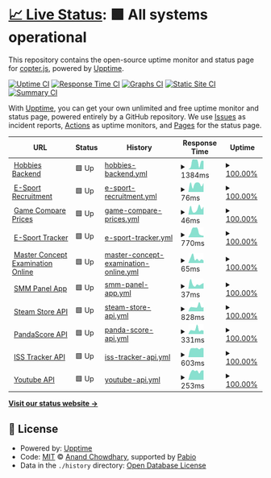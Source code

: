 # [📈 Live Status](https://krittin-58.github.io/uptime-monitoring): <!--live status--> **🟩 All systems operational**

This repository contains the open-source uptime monitor and status page for [copter.js](https://krittin-58.github.io/uptime-monitoring), powered by [Upptime](https://github.com/upptime/upptime).

[![Uptime CI](https://github.com/krittin-58/uptime-monitoring/workflows/Uptime%20CI/badge.svg)](https://github.com/krittin-58/uptime-monitoring/actions?query=workflow%3A%22Uptime+CI%22)
[![Response Time CI](https://github.com/krittin-58/uptime-monitoring/workflows/Response%20Time%20CI/badge.svg)](https://github.com/krittin-58/uptime-monitoring/actions?query=workflow%3A%22Response+Time+CI%22)
[![Graphs CI](https://github.com/krittin-58/uptime-monitoring/workflows/Graphs%20CI/badge.svg)](https://github.com/krittin-58/uptime-monitoring/actions?query=workflow%3A%22Graphs+CI%22)
[![Static Site CI](https://github.com/krittin-58/uptime-monitoring/workflows/Static%20Site%20CI/badge.svg)](https://github.com/krittin-58/uptime-monitoring/actions?query=workflow%3A%22Static+Site+CI%22)
[![Summary CI](https://github.com/krittin-58/uptime-monitoring/workflows/Summary%20CI/badge.svg)](https://github.com/krittin-58/uptime-monitoring/actions?query=workflow%3A%22Summary+CI%22)

With [Upptime](https://upptime.js.org), you can get your own unlimited and free uptime monitor and status page, powered entirely by a GitHub repository. We use [Issues](https://github.com/krittin-58/uptime-monitoring/issues) as incident reports, [Actions](https://github.com/krittin-58/uptime-monitoring/actions) as uptime monitors, and [Pages](https://krittin-58.github.io/uptime-monitoring) for the status page.

<!--start: status pages-->
<!-- This summary is generated by Upptime (https://github.com/upptime/upptime) -->
<!-- Do not edit this manually, your changes will be overwritten -->
<!-- prettier-ignore -->
| URL | Status | History | Response Time | Uptime |
| --- | ------ | ------- | ------------- | ------ |
| <img alt="" src="https://icons.duckduckgo.com/ip3/hobbies-backend.vercel.app.ico" height="13"> [Hobbies Backend](https://hobbies-backend.vercel.app) | 🟩 Up | [hobbies-backend.yml](https://github.com/krittin-58/uptime-monitoring/commits/HEAD/history/hobbies-backend.yml) | <details><summary><img alt="Response time graph" src="./graphs/hobbies-backend/response-time-week.png" height="20"> 1384ms</summary><br><a href="https://krittin-58.github.io/uptime-monitoring/history/hobbies-backend"><img alt="Response time 1094" src="https://img.shields.io/endpoint?url=https%3A%2F%2Fraw.githubusercontent.com%2Fkrittin-58%2Fuptime-monitoring%2FHEAD%2Fapi%2Fhobbies-backend%2Fresponse-time.json"></a><br><a href="https://krittin-58.github.io/uptime-monitoring/history/hobbies-backend"><img alt="24-hour response time 1637" src="https://img.shields.io/endpoint?url=https%3A%2F%2Fraw.githubusercontent.com%2Fkrittin-58%2Fuptime-monitoring%2FHEAD%2Fapi%2Fhobbies-backend%2Fresponse-time-day.json"></a><br><a href="https://krittin-58.github.io/uptime-monitoring/history/hobbies-backend"><img alt="7-day response time 1384" src="https://img.shields.io/endpoint?url=https%3A%2F%2Fraw.githubusercontent.com%2Fkrittin-58%2Fuptime-monitoring%2FHEAD%2Fapi%2Fhobbies-backend%2Fresponse-time-week.json"></a><br><a href="https://krittin-58.github.io/uptime-monitoring/history/hobbies-backend"><img alt="30-day response time 1029" src="https://img.shields.io/endpoint?url=https%3A%2F%2Fraw.githubusercontent.com%2Fkrittin-58%2Fuptime-monitoring%2FHEAD%2Fapi%2Fhobbies-backend%2Fresponse-time-month.json"></a><br><a href="https://krittin-58.github.io/uptime-monitoring/history/hobbies-backend"><img alt="1-year response time 1094" src="https://img.shields.io/endpoint?url=https%3A%2F%2Fraw.githubusercontent.com%2Fkrittin-58%2Fuptime-monitoring%2FHEAD%2Fapi%2Fhobbies-backend%2Fresponse-time-year.json"></a></details> | <details><summary><a href="https://krittin-58.github.io/uptime-monitoring/history/hobbies-backend">100.00%</a></summary><a href="https://krittin-58.github.io/uptime-monitoring/history/hobbies-backend"><img alt="All-time uptime 100.00%" src="https://img.shields.io/endpoint?url=https%3A%2F%2Fraw.githubusercontent.com%2Fkrittin-58%2Fuptime-monitoring%2FHEAD%2Fapi%2Fhobbies-backend%2Fuptime.json"></a><br><a href="https://krittin-58.github.io/uptime-monitoring/history/hobbies-backend"><img alt="24-hour uptime 100.00%" src="https://img.shields.io/endpoint?url=https%3A%2F%2Fraw.githubusercontent.com%2Fkrittin-58%2Fuptime-monitoring%2FHEAD%2Fapi%2Fhobbies-backend%2Fuptime-day.json"></a><br><a href="https://krittin-58.github.io/uptime-monitoring/history/hobbies-backend"><img alt="7-day uptime 100.00%" src="https://img.shields.io/endpoint?url=https%3A%2F%2Fraw.githubusercontent.com%2Fkrittin-58%2Fuptime-monitoring%2FHEAD%2Fapi%2Fhobbies-backend%2Fuptime-week.json"></a><br><a href="https://krittin-58.github.io/uptime-monitoring/history/hobbies-backend"><img alt="30-day uptime 100.00%" src="https://img.shields.io/endpoint?url=https%3A%2F%2Fraw.githubusercontent.com%2Fkrittin-58%2Fuptime-monitoring%2FHEAD%2Fapi%2Fhobbies-backend%2Fuptime-month.json"></a><br><a href="https://krittin-58.github.io/uptime-monitoring/history/hobbies-backend"><img alt="1-year uptime 100.00%" src="https://img.shields.io/endpoint?url=https%3A%2F%2Fraw.githubusercontent.com%2Fkrittin-58%2Fuptime-monitoring%2FHEAD%2Fapi%2Fhobbies-backend%2Fuptime-year.json"></a></details>
| <img alt="" src="https://icons.duckduckgo.com/ip3/esport-recruitment.vercel.app.ico" height="13"> [E-Sport Recruitment](https://esport-recruitment.vercel.app) | 🟩 Up | [e-sport-recruitment.yml](https://github.com/krittin-58/uptime-monitoring/commits/HEAD/history/e-sport-recruitment.yml) | <details><summary><img alt="Response time graph" src="./graphs/e-sport-recruitment/response-time-week.png" height="20"> 76ms</summary><br><a href="https://krittin-58.github.io/uptime-monitoring/history/e-sport-recruitment"><img alt="Response time 104" src="https://img.shields.io/endpoint?url=https%3A%2F%2Fraw.githubusercontent.com%2Fkrittin-58%2Fuptime-monitoring%2FHEAD%2Fapi%2Fe-sport-recruitment%2Fresponse-time.json"></a><br><a href="https://krittin-58.github.io/uptime-monitoring/history/e-sport-recruitment"><img alt="24-hour response time 86" src="https://img.shields.io/endpoint?url=https%3A%2F%2Fraw.githubusercontent.com%2Fkrittin-58%2Fuptime-monitoring%2FHEAD%2Fapi%2Fe-sport-recruitment%2Fresponse-time-day.json"></a><br><a href="https://krittin-58.github.io/uptime-monitoring/history/e-sport-recruitment"><img alt="7-day response time 76" src="https://img.shields.io/endpoint?url=https%3A%2F%2Fraw.githubusercontent.com%2Fkrittin-58%2Fuptime-monitoring%2FHEAD%2Fapi%2Fe-sport-recruitment%2Fresponse-time-week.json"></a><br><a href="https://krittin-58.github.io/uptime-monitoring/history/e-sport-recruitment"><img alt="30-day response time 103" src="https://img.shields.io/endpoint?url=https%3A%2F%2Fraw.githubusercontent.com%2Fkrittin-58%2Fuptime-monitoring%2FHEAD%2Fapi%2Fe-sport-recruitment%2Fresponse-time-month.json"></a><br><a href="https://krittin-58.github.io/uptime-monitoring/history/e-sport-recruitment"><img alt="1-year response time 104" src="https://img.shields.io/endpoint?url=https%3A%2F%2Fraw.githubusercontent.com%2Fkrittin-58%2Fuptime-monitoring%2FHEAD%2Fapi%2Fe-sport-recruitment%2Fresponse-time-year.json"></a></details> | <details><summary><a href="https://krittin-58.github.io/uptime-monitoring/history/e-sport-recruitment">100.00%</a></summary><a href="https://krittin-58.github.io/uptime-monitoring/history/e-sport-recruitment"><img alt="All-time uptime 100.00%" src="https://img.shields.io/endpoint?url=https%3A%2F%2Fraw.githubusercontent.com%2Fkrittin-58%2Fuptime-monitoring%2FHEAD%2Fapi%2Fe-sport-recruitment%2Fuptime.json"></a><br><a href="https://krittin-58.github.io/uptime-monitoring/history/e-sport-recruitment"><img alt="24-hour uptime 100.00%" src="https://img.shields.io/endpoint?url=https%3A%2F%2Fraw.githubusercontent.com%2Fkrittin-58%2Fuptime-monitoring%2FHEAD%2Fapi%2Fe-sport-recruitment%2Fuptime-day.json"></a><br><a href="https://krittin-58.github.io/uptime-monitoring/history/e-sport-recruitment"><img alt="7-day uptime 100.00%" src="https://img.shields.io/endpoint?url=https%3A%2F%2Fraw.githubusercontent.com%2Fkrittin-58%2Fuptime-monitoring%2FHEAD%2Fapi%2Fe-sport-recruitment%2Fuptime-week.json"></a><br><a href="https://krittin-58.github.io/uptime-monitoring/history/e-sport-recruitment"><img alt="30-day uptime 100.00%" src="https://img.shields.io/endpoint?url=https%3A%2F%2Fraw.githubusercontent.com%2Fkrittin-58%2Fuptime-monitoring%2FHEAD%2Fapi%2Fe-sport-recruitment%2Fuptime-month.json"></a><br><a href="https://krittin-58.github.io/uptime-monitoring/history/e-sport-recruitment"><img alt="1-year uptime 100.00%" src="https://img.shields.io/endpoint?url=https%3A%2F%2Fraw.githubusercontent.com%2Fkrittin-58%2Fuptime-monitoring%2FHEAD%2Fapi%2Fe-sport-recruitment%2Fuptime-year.json"></a></details>
| <img alt="" src="https://icons.duckduckgo.com/ip3/peppy-llama-380c69.netlify.app.ico" height="13"> [Game Compare Prices](https://peppy-llama-380c69.netlify.app) | 🟩 Up | [game-compare-prices.yml](https://github.com/krittin-58/uptime-monitoring/commits/HEAD/history/game-compare-prices.yml) | <details><summary><img alt="Response time graph" src="./graphs/game-compare-prices/response-time-week.png" height="20"> 46ms</summary><br><a href="https://krittin-58.github.io/uptime-monitoring/history/game-compare-prices"><img alt="Response time 74" src="https://img.shields.io/endpoint?url=https%3A%2F%2Fraw.githubusercontent.com%2Fkrittin-58%2Fuptime-monitoring%2FHEAD%2Fapi%2Fgame-compare-prices%2Fresponse-time.json"></a><br><a href="https://krittin-58.github.io/uptime-monitoring/history/game-compare-prices"><img alt="24-hour response time 61" src="https://img.shields.io/endpoint?url=https%3A%2F%2Fraw.githubusercontent.com%2Fkrittin-58%2Fuptime-monitoring%2FHEAD%2Fapi%2Fgame-compare-prices%2Fresponse-time-day.json"></a><br><a href="https://krittin-58.github.io/uptime-monitoring/history/game-compare-prices"><img alt="7-day response time 46" src="https://img.shields.io/endpoint?url=https%3A%2F%2Fraw.githubusercontent.com%2Fkrittin-58%2Fuptime-monitoring%2FHEAD%2Fapi%2Fgame-compare-prices%2Fresponse-time-week.json"></a><br><a href="https://krittin-58.github.io/uptime-monitoring/history/game-compare-prices"><img alt="30-day response time 77" src="https://img.shields.io/endpoint?url=https%3A%2F%2Fraw.githubusercontent.com%2Fkrittin-58%2Fuptime-monitoring%2FHEAD%2Fapi%2Fgame-compare-prices%2Fresponse-time-month.json"></a><br><a href="https://krittin-58.github.io/uptime-monitoring/history/game-compare-prices"><img alt="1-year response time 74" src="https://img.shields.io/endpoint?url=https%3A%2F%2Fraw.githubusercontent.com%2Fkrittin-58%2Fuptime-monitoring%2FHEAD%2Fapi%2Fgame-compare-prices%2Fresponse-time-year.json"></a></details> | <details><summary><a href="https://krittin-58.github.io/uptime-monitoring/history/game-compare-prices">100.00%</a></summary><a href="https://krittin-58.github.io/uptime-monitoring/history/game-compare-prices"><img alt="All-time uptime 100.00%" src="https://img.shields.io/endpoint?url=https%3A%2F%2Fraw.githubusercontent.com%2Fkrittin-58%2Fuptime-monitoring%2FHEAD%2Fapi%2Fgame-compare-prices%2Fuptime.json"></a><br><a href="https://krittin-58.github.io/uptime-monitoring/history/game-compare-prices"><img alt="24-hour uptime 100.00%" src="https://img.shields.io/endpoint?url=https%3A%2F%2Fraw.githubusercontent.com%2Fkrittin-58%2Fuptime-monitoring%2FHEAD%2Fapi%2Fgame-compare-prices%2Fuptime-day.json"></a><br><a href="https://krittin-58.github.io/uptime-monitoring/history/game-compare-prices"><img alt="7-day uptime 100.00%" src="https://img.shields.io/endpoint?url=https%3A%2F%2Fraw.githubusercontent.com%2Fkrittin-58%2Fuptime-monitoring%2FHEAD%2Fapi%2Fgame-compare-prices%2Fuptime-week.json"></a><br><a href="https://krittin-58.github.io/uptime-monitoring/history/game-compare-prices"><img alt="30-day uptime 100.00%" src="https://img.shields.io/endpoint?url=https%3A%2F%2Fraw.githubusercontent.com%2Fkrittin-58%2Fuptime-monitoring%2FHEAD%2Fapi%2Fgame-compare-prices%2Fuptime-month.json"></a><br><a href="https://krittin-58.github.io/uptime-monitoring/history/game-compare-prices"><img alt="1-year uptime 100.00%" src="https://img.shields.io/endpoint?url=https%3A%2F%2Fraw.githubusercontent.com%2Fkrittin-58%2Fuptime-monitoring%2FHEAD%2Fapi%2Fgame-compare-prices%2Fuptime-year.json"></a></details>
| <img alt="" src="https://icons.duckduckgo.com/ip3/esport-tracker-eight.vercel.app.ico" height="13"> [E-Sport Tracker](https://esport-tracker-eight.vercel.app) | 🟩 Up | [e-sport-tracker.yml](https://github.com/krittin-58/uptime-monitoring/commits/HEAD/history/e-sport-tracker.yml) | <details><summary><img alt="Response time graph" src="./graphs/e-sport-tracker/response-time-week.png" height="20"> 770ms</summary><br><a href="https://krittin-58.github.io/uptime-monitoring/history/e-sport-tracker"><img alt="Response time 936" src="https://img.shields.io/endpoint?url=https%3A%2F%2Fraw.githubusercontent.com%2Fkrittin-58%2Fuptime-monitoring%2FHEAD%2Fapi%2Fe-sport-tracker%2Fresponse-time.json"></a><br><a href="https://krittin-58.github.io/uptime-monitoring/history/e-sport-tracker"><img alt="24-hour response time 208" src="https://img.shields.io/endpoint?url=https%3A%2F%2Fraw.githubusercontent.com%2Fkrittin-58%2Fuptime-monitoring%2FHEAD%2Fapi%2Fe-sport-tracker%2Fresponse-time-day.json"></a><br><a href="https://krittin-58.github.io/uptime-monitoring/history/e-sport-tracker"><img alt="7-day response time 770" src="https://img.shields.io/endpoint?url=https%3A%2F%2Fraw.githubusercontent.com%2Fkrittin-58%2Fuptime-monitoring%2FHEAD%2Fapi%2Fe-sport-tracker%2Fresponse-time-week.json"></a><br><a href="https://krittin-58.github.io/uptime-monitoring/history/e-sport-tracker"><img alt="30-day response time 871" src="https://img.shields.io/endpoint?url=https%3A%2F%2Fraw.githubusercontent.com%2Fkrittin-58%2Fuptime-monitoring%2FHEAD%2Fapi%2Fe-sport-tracker%2Fresponse-time-month.json"></a><br><a href="https://krittin-58.github.io/uptime-monitoring/history/e-sport-tracker"><img alt="1-year response time 936" src="https://img.shields.io/endpoint?url=https%3A%2F%2Fraw.githubusercontent.com%2Fkrittin-58%2Fuptime-monitoring%2FHEAD%2Fapi%2Fe-sport-tracker%2Fresponse-time-year.json"></a></details> | <details><summary><a href="https://krittin-58.github.io/uptime-monitoring/history/e-sport-tracker">100.00%</a></summary><a href="https://krittin-58.github.io/uptime-monitoring/history/e-sport-tracker"><img alt="All-time uptime 100.00%" src="https://img.shields.io/endpoint?url=https%3A%2F%2Fraw.githubusercontent.com%2Fkrittin-58%2Fuptime-monitoring%2FHEAD%2Fapi%2Fe-sport-tracker%2Fuptime.json"></a><br><a href="https://krittin-58.github.io/uptime-monitoring/history/e-sport-tracker"><img alt="24-hour uptime 100.00%" src="https://img.shields.io/endpoint?url=https%3A%2F%2Fraw.githubusercontent.com%2Fkrittin-58%2Fuptime-monitoring%2FHEAD%2Fapi%2Fe-sport-tracker%2Fuptime-day.json"></a><br><a href="https://krittin-58.github.io/uptime-monitoring/history/e-sport-tracker"><img alt="7-day uptime 100.00%" src="https://img.shields.io/endpoint?url=https%3A%2F%2Fraw.githubusercontent.com%2Fkrittin-58%2Fuptime-monitoring%2FHEAD%2Fapi%2Fe-sport-tracker%2Fuptime-week.json"></a><br><a href="https://krittin-58.github.io/uptime-monitoring/history/e-sport-tracker"><img alt="30-day uptime 100.00%" src="https://img.shields.io/endpoint?url=https%3A%2F%2Fraw.githubusercontent.com%2Fkrittin-58%2Fuptime-monitoring%2FHEAD%2Fapi%2Fe-sport-tracker%2Fuptime-month.json"></a><br><a href="https://krittin-58.github.io/uptime-monitoring/history/e-sport-tracker"><img alt="1-year uptime 100.00%" src="https://img.shields.io/endpoint?url=https%3A%2F%2Fraw.githubusercontent.com%2Fkrittin-58%2Fuptime-monitoring%2FHEAD%2Fapi%2Fe-sport-tracker%2Fuptime-year.json"></a></details>
| <img alt="" src="https://icons.duckduckgo.com/ip3/master-concept.vercel.app.ico" height="13"> [Master Concept Examination Online](https://master-concept.vercel.app) | 🟩 Up | [master-concept-examination-online.yml](https://github.com/krittin-58/uptime-monitoring/commits/HEAD/history/master-concept-examination-online.yml) | <details><summary><img alt="Response time graph" src="./graphs/master-concept-examination-online/response-time-week.png" height="20"> 65ms</summary><br><a href="https://krittin-58.github.io/uptime-monitoring/history/master-concept-examination-online"><img alt="Response time 94" src="https://img.shields.io/endpoint?url=https%3A%2F%2Fraw.githubusercontent.com%2Fkrittin-58%2Fuptime-monitoring%2FHEAD%2Fapi%2Fmaster-concept-examination-online%2Fresponse-time.json"></a><br><a href="https://krittin-58.github.io/uptime-monitoring/history/master-concept-examination-online"><img alt="24-hour response time 37" src="https://img.shields.io/endpoint?url=https%3A%2F%2Fraw.githubusercontent.com%2Fkrittin-58%2Fuptime-monitoring%2FHEAD%2Fapi%2Fmaster-concept-examination-online%2Fresponse-time-day.json"></a><br><a href="https://krittin-58.github.io/uptime-monitoring/history/master-concept-examination-online"><img alt="7-day response time 65" src="https://img.shields.io/endpoint?url=https%3A%2F%2Fraw.githubusercontent.com%2Fkrittin-58%2Fuptime-monitoring%2FHEAD%2Fapi%2Fmaster-concept-examination-online%2Fresponse-time-week.json"></a><br><a href="https://krittin-58.github.io/uptime-monitoring/history/master-concept-examination-online"><img alt="30-day response time 91" src="https://img.shields.io/endpoint?url=https%3A%2F%2Fraw.githubusercontent.com%2Fkrittin-58%2Fuptime-monitoring%2FHEAD%2Fapi%2Fmaster-concept-examination-online%2Fresponse-time-month.json"></a><br><a href="https://krittin-58.github.io/uptime-monitoring/history/master-concept-examination-online"><img alt="1-year response time 94" src="https://img.shields.io/endpoint?url=https%3A%2F%2Fraw.githubusercontent.com%2Fkrittin-58%2Fuptime-monitoring%2FHEAD%2Fapi%2Fmaster-concept-examination-online%2Fresponse-time-year.json"></a></details> | <details><summary><a href="https://krittin-58.github.io/uptime-monitoring/history/master-concept-examination-online">100.00%</a></summary><a href="https://krittin-58.github.io/uptime-monitoring/history/master-concept-examination-online"><img alt="All-time uptime 100.00%" src="https://img.shields.io/endpoint?url=https%3A%2F%2Fraw.githubusercontent.com%2Fkrittin-58%2Fuptime-monitoring%2FHEAD%2Fapi%2Fmaster-concept-examination-online%2Fuptime.json"></a><br><a href="https://krittin-58.github.io/uptime-monitoring/history/master-concept-examination-online"><img alt="24-hour uptime 100.00%" src="https://img.shields.io/endpoint?url=https%3A%2F%2Fraw.githubusercontent.com%2Fkrittin-58%2Fuptime-monitoring%2FHEAD%2Fapi%2Fmaster-concept-examination-online%2Fuptime-day.json"></a><br><a href="https://krittin-58.github.io/uptime-monitoring/history/master-concept-examination-online"><img alt="7-day uptime 100.00%" src="https://img.shields.io/endpoint?url=https%3A%2F%2Fraw.githubusercontent.com%2Fkrittin-58%2Fuptime-monitoring%2FHEAD%2Fapi%2Fmaster-concept-examination-online%2Fuptime-week.json"></a><br><a href="https://krittin-58.github.io/uptime-monitoring/history/master-concept-examination-online"><img alt="30-day uptime 100.00%" src="https://img.shields.io/endpoint?url=https%3A%2F%2Fraw.githubusercontent.com%2Fkrittin-58%2Fuptime-monitoring%2FHEAD%2Fapi%2Fmaster-concept-examination-online%2Fuptime-month.json"></a><br><a href="https://krittin-58.github.io/uptime-monitoring/history/master-concept-examination-online"><img alt="1-year uptime 100.00%" src="https://img.shields.io/endpoint?url=https%3A%2F%2Fraw.githubusercontent.com%2Fkrittin-58%2Fuptime-monitoring%2FHEAD%2Fapi%2Fmaster-concept-examination-online%2Fuptime-year.json"></a></details>
| <img alt="" src="https://icons.duckduckgo.com/ip3/glittery-twilight-d3f1c7.netlify.app.ico" height="13"> [SMM Panel App](https://glittery-twilight-d3f1c7.netlify.app) | 🟩 Up | [smm-panel-app.yml](https://github.com/krittin-58/uptime-monitoring/commits/HEAD/history/smm-panel-app.yml) | <details><summary><img alt="Response time graph" src="./graphs/smm-panel-app/response-time-week.png" height="20"> 37ms</summary><br><a href="https://krittin-58.github.io/uptime-monitoring/history/smm-panel-app"><img alt="Response time 79" src="https://img.shields.io/endpoint?url=https%3A%2F%2Fraw.githubusercontent.com%2Fkrittin-58%2Fuptime-monitoring%2FHEAD%2Fapi%2Fsmm-panel-app%2Fresponse-time.json"></a><br><a href="https://krittin-58.github.io/uptime-monitoring/history/smm-panel-app"><img alt="24-hour response time 44" src="https://img.shields.io/endpoint?url=https%3A%2F%2Fraw.githubusercontent.com%2Fkrittin-58%2Fuptime-monitoring%2FHEAD%2Fapi%2Fsmm-panel-app%2Fresponse-time-day.json"></a><br><a href="https://krittin-58.github.io/uptime-monitoring/history/smm-panel-app"><img alt="7-day response time 37" src="https://img.shields.io/endpoint?url=https%3A%2F%2Fraw.githubusercontent.com%2Fkrittin-58%2Fuptime-monitoring%2FHEAD%2Fapi%2Fsmm-panel-app%2Fresponse-time-week.json"></a><br><a href="https://krittin-58.github.io/uptime-monitoring/history/smm-panel-app"><img alt="30-day response time 75" src="https://img.shields.io/endpoint?url=https%3A%2F%2Fraw.githubusercontent.com%2Fkrittin-58%2Fuptime-monitoring%2FHEAD%2Fapi%2Fsmm-panel-app%2Fresponse-time-month.json"></a><br><a href="https://krittin-58.github.io/uptime-monitoring/history/smm-panel-app"><img alt="1-year response time 79" src="https://img.shields.io/endpoint?url=https%3A%2F%2Fraw.githubusercontent.com%2Fkrittin-58%2Fuptime-monitoring%2FHEAD%2Fapi%2Fsmm-panel-app%2Fresponse-time-year.json"></a></details> | <details><summary><a href="https://krittin-58.github.io/uptime-monitoring/history/smm-panel-app">100.00%</a></summary><a href="https://krittin-58.github.io/uptime-monitoring/history/smm-panel-app"><img alt="All-time uptime 100.00%" src="https://img.shields.io/endpoint?url=https%3A%2F%2Fraw.githubusercontent.com%2Fkrittin-58%2Fuptime-monitoring%2FHEAD%2Fapi%2Fsmm-panel-app%2Fuptime.json"></a><br><a href="https://krittin-58.github.io/uptime-monitoring/history/smm-panel-app"><img alt="24-hour uptime 100.00%" src="https://img.shields.io/endpoint?url=https%3A%2F%2Fraw.githubusercontent.com%2Fkrittin-58%2Fuptime-monitoring%2FHEAD%2Fapi%2Fsmm-panel-app%2Fuptime-day.json"></a><br><a href="https://krittin-58.github.io/uptime-monitoring/history/smm-panel-app"><img alt="7-day uptime 100.00%" src="https://img.shields.io/endpoint?url=https%3A%2F%2Fraw.githubusercontent.com%2Fkrittin-58%2Fuptime-monitoring%2FHEAD%2Fapi%2Fsmm-panel-app%2Fuptime-week.json"></a><br><a href="https://krittin-58.github.io/uptime-monitoring/history/smm-panel-app"><img alt="30-day uptime 100.00%" src="https://img.shields.io/endpoint?url=https%3A%2F%2Fraw.githubusercontent.com%2Fkrittin-58%2Fuptime-monitoring%2FHEAD%2Fapi%2Fsmm-panel-app%2Fuptime-month.json"></a><br><a href="https://krittin-58.github.io/uptime-monitoring/history/smm-panel-app"><img alt="1-year uptime 100.00%" src="https://img.shields.io/endpoint?url=https%3A%2F%2Fraw.githubusercontent.com%2Fkrittin-58%2Fuptime-monitoring%2FHEAD%2Fapi%2Fsmm-panel-app%2Fuptime-year.json"></a></details>
| <img alt="" src="https://icons.duckduckgo.com/ip3/hobbies-backend.vercel.app.ico" height="13"> [Steam Store API](https://hobbies-backend.vercel.app/steam/featured) | 🟩 Up | [steam-store-api.yml](https://github.com/krittin-58/uptime-monitoring/commits/HEAD/history/steam-store-api.yml) | <details><summary><img alt="Response time graph" src="./graphs/steam-store-api/response-time-week.png" height="20"> 828ms</summary><br><a href="https://krittin-58.github.io/uptime-monitoring/history/steam-store-api"><img alt="Response time 806" src="https://img.shields.io/endpoint?url=https%3A%2F%2Fraw.githubusercontent.com%2Fkrittin-58%2Fuptime-monitoring%2FHEAD%2Fapi%2Fsteam-store-api%2Fresponse-time.json"></a><br><a href="https://krittin-58.github.io/uptime-monitoring/history/steam-store-api"><img alt="24-hour response time 709" src="https://img.shields.io/endpoint?url=https%3A%2F%2Fraw.githubusercontent.com%2Fkrittin-58%2Fuptime-monitoring%2FHEAD%2Fapi%2Fsteam-store-api%2Fresponse-time-day.json"></a><br><a href="https://krittin-58.github.io/uptime-monitoring/history/steam-store-api"><img alt="7-day response time 828" src="https://img.shields.io/endpoint?url=https%3A%2F%2Fraw.githubusercontent.com%2Fkrittin-58%2Fuptime-monitoring%2FHEAD%2Fapi%2Fsteam-store-api%2Fresponse-time-week.json"></a><br><a href="https://krittin-58.github.io/uptime-monitoring/history/steam-store-api"><img alt="30-day response time 799" src="https://img.shields.io/endpoint?url=https%3A%2F%2Fraw.githubusercontent.com%2Fkrittin-58%2Fuptime-monitoring%2FHEAD%2Fapi%2Fsteam-store-api%2Fresponse-time-month.json"></a><br><a href="https://krittin-58.github.io/uptime-monitoring/history/steam-store-api"><img alt="1-year response time 806" src="https://img.shields.io/endpoint?url=https%3A%2F%2Fraw.githubusercontent.com%2Fkrittin-58%2Fuptime-monitoring%2FHEAD%2Fapi%2Fsteam-store-api%2Fresponse-time-year.json"></a></details> | <details><summary><a href="https://krittin-58.github.io/uptime-monitoring/history/steam-store-api">100.00%</a></summary><a href="https://krittin-58.github.io/uptime-monitoring/history/steam-store-api"><img alt="All-time uptime 100.00%" src="https://img.shields.io/endpoint?url=https%3A%2F%2Fraw.githubusercontent.com%2Fkrittin-58%2Fuptime-monitoring%2FHEAD%2Fapi%2Fsteam-store-api%2Fuptime.json"></a><br><a href="https://krittin-58.github.io/uptime-monitoring/history/steam-store-api"><img alt="24-hour uptime 100.00%" src="https://img.shields.io/endpoint?url=https%3A%2F%2Fraw.githubusercontent.com%2Fkrittin-58%2Fuptime-monitoring%2FHEAD%2Fapi%2Fsteam-store-api%2Fuptime-day.json"></a><br><a href="https://krittin-58.github.io/uptime-monitoring/history/steam-store-api"><img alt="7-day uptime 100.00%" src="https://img.shields.io/endpoint?url=https%3A%2F%2Fraw.githubusercontent.com%2Fkrittin-58%2Fuptime-monitoring%2FHEAD%2Fapi%2Fsteam-store-api%2Fuptime-week.json"></a><br><a href="https://krittin-58.github.io/uptime-monitoring/history/steam-store-api"><img alt="30-day uptime 100.00%" src="https://img.shields.io/endpoint?url=https%3A%2F%2Fraw.githubusercontent.com%2Fkrittin-58%2Fuptime-monitoring%2FHEAD%2Fapi%2Fsteam-store-api%2Fuptime-month.json"></a><br><a href="https://krittin-58.github.io/uptime-monitoring/history/steam-store-api"><img alt="1-year uptime 100.00%" src="https://img.shields.io/endpoint?url=https%3A%2F%2Fraw.githubusercontent.com%2Fkrittin-58%2Fuptime-monitoring%2FHEAD%2Fapi%2Fsteam-store-api%2Fuptime-year.json"></a></details>
| <img alt="" src="https://icons.duckduckgo.com/ip3/hobbies-backend.vercel.app.ico" height="13"> [PandaScore API](https://hobbies-backend.vercel.app/pandascore) | 🟩 Up | [panda-score-api.yml](https://github.com/krittin-58/uptime-monitoring/commits/HEAD/history/panda-score-api.yml) | <details><summary><img alt="Response time graph" src="./graphs/panda-score-api/response-time-week.png" height="20"> 331ms</summary><br><a href="https://krittin-58.github.io/uptime-monitoring/history/panda-score-api"><img alt="Response time 275" src="https://img.shields.io/endpoint?url=https%3A%2F%2Fraw.githubusercontent.com%2Fkrittin-58%2Fuptime-monitoring%2FHEAD%2Fapi%2Fpanda-score-api%2Fresponse-time.json"></a><br><a href="https://krittin-58.github.io/uptime-monitoring/history/panda-score-api"><img alt="24-hour response time 259" src="https://img.shields.io/endpoint?url=https%3A%2F%2Fraw.githubusercontent.com%2Fkrittin-58%2Fuptime-monitoring%2FHEAD%2Fapi%2Fpanda-score-api%2Fresponse-time-day.json"></a><br><a href="https://krittin-58.github.io/uptime-monitoring/history/panda-score-api"><img alt="7-day response time 331" src="https://img.shields.io/endpoint?url=https%3A%2F%2Fraw.githubusercontent.com%2Fkrittin-58%2Fuptime-monitoring%2FHEAD%2Fapi%2Fpanda-score-api%2Fresponse-time-week.json"></a><br><a href="https://krittin-58.github.io/uptime-monitoring/history/panda-score-api"><img alt="30-day response time 278" src="https://img.shields.io/endpoint?url=https%3A%2F%2Fraw.githubusercontent.com%2Fkrittin-58%2Fuptime-monitoring%2FHEAD%2Fapi%2Fpanda-score-api%2Fresponse-time-month.json"></a><br><a href="https://krittin-58.github.io/uptime-monitoring/history/panda-score-api"><img alt="1-year response time 275" src="https://img.shields.io/endpoint?url=https%3A%2F%2Fraw.githubusercontent.com%2Fkrittin-58%2Fuptime-monitoring%2FHEAD%2Fapi%2Fpanda-score-api%2Fresponse-time-year.json"></a></details> | <details><summary><a href="https://krittin-58.github.io/uptime-monitoring/history/panda-score-api">100.00%</a></summary><a href="https://krittin-58.github.io/uptime-monitoring/history/panda-score-api"><img alt="All-time uptime 100.00%" src="https://img.shields.io/endpoint?url=https%3A%2F%2Fraw.githubusercontent.com%2Fkrittin-58%2Fuptime-monitoring%2FHEAD%2Fapi%2Fpanda-score-api%2Fuptime.json"></a><br><a href="https://krittin-58.github.io/uptime-monitoring/history/panda-score-api"><img alt="24-hour uptime 100.00%" src="https://img.shields.io/endpoint?url=https%3A%2F%2Fraw.githubusercontent.com%2Fkrittin-58%2Fuptime-monitoring%2FHEAD%2Fapi%2Fpanda-score-api%2Fuptime-day.json"></a><br><a href="https://krittin-58.github.io/uptime-monitoring/history/panda-score-api"><img alt="7-day uptime 100.00%" src="https://img.shields.io/endpoint?url=https%3A%2F%2Fraw.githubusercontent.com%2Fkrittin-58%2Fuptime-monitoring%2FHEAD%2Fapi%2Fpanda-score-api%2Fuptime-week.json"></a><br><a href="https://krittin-58.github.io/uptime-monitoring/history/panda-score-api"><img alt="30-day uptime 100.00%" src="https://img.shields.io/endpoint?url=https%3A%2F%2Fraw.githubusercontent.com%2Fkrittin-58%2Fuptime-monitoring%2FHEAD%2Fapi%2Fpanda-score-api%2Fuptime-month.json"></a><br><a href="https://krittin-58.github.io/uptime-monitoring/history/panda-score-api"><img alt="1-year uptime 100.00%" src="https://img.shields.io/endpoint?url=https%3A%2F%2Fraw.githubusercontent.com%2Fkrittin-58%2Fuptime-monitoring%2FHEAD%2Fapi%2Fpanda-score-api%2Fuptime-year.json"></a></details>
| <img alt="" src="https://icons.duckduckgo.com/ip3/hobbies-backend.vercel.app.ico" height="13"> [ISS Tracker API](https://hobbies-backend.vercel.app/open-notify/iss-now) | 🟩 Up | [iss-tracker-api.yml](https://github.com/krittin-58/uptime-monitoring/commits/HEAD/history/iss-tracker-api.yml) | <details><summary><img alt="Response time graph" src="./graphs/iss-tracker-api/response-time-week.png" height="20"> 603ms</summary><br><a href="https://krittin-58.github.io/uptime-monitoring/history/iss-tracker-api"><img alt="Response time 674" src="https://img.shields.io/endpoint?url=https%3A%2F%2Fraw.githubusercontent.com%2Fkrittin-58%2Fuptime-monitoring%2FHEAD%2Fapi%2Fiss-tracker-api%2Fresponse-time.json"></a><br><a href="https://krittin-58.github.io/uptime-monitoring/history/iss-tracker-api"><img alt="24-hour response time 615" src="https://img.shields.io/endpoint?url=https%3A%2F%2Fraw.githubusercontent.com%2Fkrittin-58%2Fuptime-monitoring%2FHEAD%2Fapi%2Fiss-tracker-api%2Fresponse-time-day.json"></a><br><a href="https://krittin-58.github.io/uptime-monitoring/history/iss-tracker-api"><img alt="7-day response time 603" src="https://img.shields.io/endpoint?url=https%3A%2F%2Fraw.githubusercontent.com%2Fkrittin-58%2Fuptime-monitoring%2FHEAD%2Fapi%2Fiss-tracker-api%2Fresponse-time-week.json"></a><br><a href="https://krittin-58.github.io/uptime-monitoring/history/iss-tracker-api"><img alt="30-day response time 623" src="https://img.shields.io/endpoint?url=https%3A%2F%2Fraw.githubusercontent.com%2Fkrittin-58%2Fuptime-monitoring%2FHEAD%2Fapi%2Fiss-tracker-api%2Fresponse-time-month.json"></a><br><a href="https://krittin-58.github.io/uptime-monitoring/history/iss-tracker-api"><img alt="1-year response time 674" src="https://img.shields.io/endpoint?url=https%3A%2F%2Fraw.githubusercontent.com%2Fkrittin-58%2Fuptime-monitoring%2FHEAD%2Fapi%2Fiss-tracker-api%2Fresponse-time-year.json"></a></details> | <details><summary><a href="https://krittin-58.github.io/uptime-monitoring/history/iss-tracker-api">100.00%</a></summary><a href="https://krittin-58.github.io/uptime-monitoring/history/iss-tracker-api"><img alt="All-time uptime 100.00%" src="https://img.shields.io/endpoint?url=https%3A%2F%2Fraw.githubusercontent.com%2Fkrittin-58%2Fuptime-monitoring%2FHEAD%2Fapi%2Fiss-tracker-api%2Fuptime.json"></a><br><a href="https://krittin-58.github.io/uptime-monitoring/history/iss-tracker-api"><img alt="24-hour uptime 100.00%" src="https://img.shields.io/endpoint?url=https%3A%2F%2Fraw.githubusercontent.com%2Fkrittin-58%2Fuptime-monitoring%2FHEAD%2Fapi%2Fiss-tracker-api%2Fuptime-day.json"></a><br><a href="https://krittin-58.github.io/uptime-monitoring/history/iss-tracker-api"><img alt="7-day uptime 100.00%" src="https://img.shields.io/endpoint?url=https%3A%2F%2Fraw.githubusercontent.com%2Fkrittin-58%2Fuptime-monitoring%2FHEAD%2Fapi%2Fiss-tracker-api%2Fuptime-week.json"></a><br><a href="https://krittin-58.github.io/uptime-monitoring/history/iss-tracker-api"><img alt="30-day uptime 100.00%" src="https://img.shields.io/endpoint?url=https%3A%2F%2Fraw.githubusercontent.com%2Fkrittin-58%2Fuptime-monitoring%2FHEAD%2Fapi%2Fiss-tracker-api%2Fuptime-month.json"></a><br><a href="https://krittin-58.github.io/uptime-monitoring/history/iss-tracker-api"><img alt="1-year uptime 100.00%" src="https://img.shields.io/endpoint?url=https%3A%2F%2Fraw.githubusercontent.com%2Fkrittin-58%2Fuptime-monitoring%2FHEAD%2Fapi%2Fiss-tracker-api%2Fuptime-year.json"></a></details>
| <img alt="" src="https://icons.duckduckgo.com/ip3/hobbies-backend.vercel.app.ico" height="13"> [Youtube API](https://hobbies-backend.vercel.app/youtube) | 🟩 Up | [youtube-api.yml](https://github.com/krittin-58/uptime-monitoring/commits/HEAD/history/youtube-api.yml) | <details><summary><img alt="Response time graph" src="./graphs/youtube-api/response-time-week.png" height="20"> 253ms</summary><br><a href="https://krittin-58.github.io/uptime-monitoring/history/youtube-api"><img alt="Response time 255" src="https://img.shields.io/endpoint?url=https%3A%2F%2Fraw.githubusercontent.com%2Fkrittin-58%2Fuptime-monitoring%2FHEAD%2Fapi%2Fyoutube-api%2Fresponse-time.json"></a><br><a href="https://krittin-58.github.io/uptime-monitoring/history/youtube-api"><img alt="24-hour response time 278" src="https://img.shields.io/endpoint?url=https%3A%2F%2Fraw.githubusercontent.com%2Fkrittin-58%2Fuptime-monitoring%2FHEAD%2Fapi%2Fyoutube-api%2Fresponse-time-day.json"></a><br><a href="https://krittin-58.github.io/uptime-monitoring/history/youtube-api"><img alt="7-day response time 253" src="https://img.shields.io/endpoint?url=https%3A%2F%2Fraw.githubusercontent.com%2Fkrittin-58%2Fuptime-monitoring%2FHEAD%2Fapi%2Fyoutube-api%2Fresponse-time-week.json"></a><br><a href="https://krittin-58.github.io/uptime-monitoring/history/youtube-api"><img alt="30-day response time 253" src="https://img.shields.io/endpoint?url=https%3A%2F%2Fraw.githubusercontent.com%2Fkrittin-58%2Fuptime-monitoring%2FHEAD%2Fapi%2Fyoutube-api%2Fresponse-time-month.json"></a><br><a href="https://krittin-58.github.io/uptime-monitoring/history/youtube-api"><img alt="1-year response time 255" src="https://img.shields.io/endpoint?url=https%3A%2F%2Fraw.githubusercontent.com%2Fkrittin-58%2Fuptime-monitoring%2FHEAD%2Fapi%2Fyoutube-api%2Fresponse-time-year.json"></a></details> | <details><summary><a href="https://krittin-58.github.io/uptime-monitoring/history/youtube-api">100.00%</a></summary><a href="https://krittin-58.github.io/uptime-monitoring/history/youtube-api"><img alt="All-time uptime 100.00%" src="https://img.shields.io/endpoint?url=https%3A%2F%2Fraw.githubusercontent.com%2Fkrittin-58%2Fuptime-monitoring%2FHEAD%2Fapi%2Fyoutube-api%2Fuptime.json"></a><br><a href="https://krittin-58.github.io/uptime-monitoring/history/youtube-api"><img alt="24-hour uptime 100.00%" src="https://img.shields.io/endpoint?url=https%3A%2F%2Fraw.githubusercontent.com%2Fkrittin-58%2Fuptime-monitoring%2FHEAD%2Fapi%2Fyoutube-api%2Fuptime-day.json"></a><br><a href="https://krittin-58.github.io/uptime-monitoring/history/youtube-api"><img alt="7-day uptime 100.00%" src="https://img.shields.io/endpoint?url=https%3A%2F%2Fraw.githubusercontent.com%2Fkrittin-58%2Fuptime-monitoring%2FHEAD%2Fapi%2Fyoutube-api%2Fuptime-week.json"></a><br><a href="https://krittin-58.github.io/uptime-monitoring/history/youtube-api"><img alt="30-day uptime 100.00%" src="https://img.shields.io/endpoint?url=https%3A%2F%2Fraw.githubusercontent.com%2Fkrittin-58%2Fuptime-monitoring%2FHEAD%2Fapi%2Fyoutube-api%2Fuptime-month.json"></a><br><a href="https://krittin-58.github.io/uptime-monitoring/history/youtube-api"><img alt="1-year uptime 100.00%" src="https://img.shields.io/endpoint?url=https%3A%2F%2Fraw.githubusercontent.com%2Fkrittin-58%2Fuptime-monitoring%2FHEAD%2Fapi%2Fyoutube-api%2Fuptime-year.json"></a></details>

<!--end: status pages-->

[**Visit our status website →**](https://krittin-58.github.io/uptime-monitoring)

## 📄 License

- Powered by: [Upptime](https://github.com/upptime/upptime)
- Code: [MIT](./LICENSE) © [Anand Chowdhary](https://anandchowdhary.com), supported by [Pabio](https://pabio.com)
- Data in the `./history` directory: [Open Database License](https://opendatacommons.org/licenses/odbl/1-0/)

